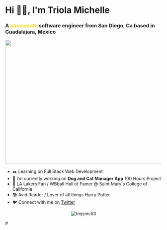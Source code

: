### 
<h1 align="left">Hi 👋🏽, I'm Triola Michelle</h1>
<h3 align="left">A <span style="color: gold">passionate</span> software engineer from San Diego, Ca based in Guadalajara, Mexico</h3>
<img src="https://user-images.githubusercontent.com/49826692/168939813-922bdc17-a6b5-4702-9cf6-3ffe1aad2a12.gif" width="800" height="400">

- ✒️ Learning on Full Stack Web Development
- 🔭 I’m currently working on **Dog and Cat Manager App** 100 Hours Project
- 🏀 LA Lakers Fan / WBball Hall of Famer @ Saint Mary's College of California
- 📚 Avid Reader / Lover of all things Harry Potter
- 🐦 Connect with me on <a href="https://twitter.com/jacktreec" target="blank">Twitter</a>

<div align="center">
<p><img align="center" src="https://github-readme-streak-stats.herokuapp.com/?user=tmjsmc53&theme=dark" alt="tmjsmc53" /></p>
</div>
#
